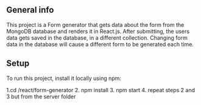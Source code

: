## General info

This project is a Form generator that gets data about the form from the MongoDB database and renders it in React.js. After submitting, the users data gets saved in the database, in a different collection.
Changing form data in the database will cause a different form to be generated each time.

## Setup

To run this project, install it locally using npm:

1.cd /react/form-generator 2. npm install 3. npm start 4. repeat steps 2 and 3 but from the server folder
